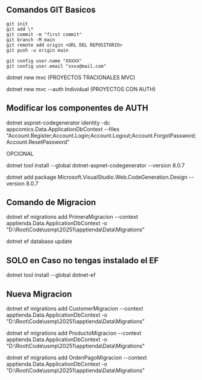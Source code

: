 ## Comandos GIT Basicos

```
git init
git add \*
git commit -m "first commit"
git branch -M main
git remote add origin <URL DEL REPOSITORIO>
git push -u origin main

git config user.name "XXXXX"
git config user.email "xxxx@mail.com"
```

dotnet new mvc (PROYECTOS TRACIONALES MVC)

dotnet new mvc --auth Individual (PROYECTOS CON AUTH)

## Modificar los componentes de AUTH

dotnet aspnet-codegenerator identity -dc appcomics.Data.ApplicationDbContext --files "Account.Register;Account.Login;Account.Logout;Account.ForgotPassword;Account.ResetPassword"

OPCIONAL

dotnet tool install --global dotnet-aspnet-codegenerator --version 8.0.7

dotnet add package Microsoft.VisualStudio.Web.CodeGeneration.Design --version 8.0.7

## Comando de Migracion

dotnet ef migrations add PrimeraMigracion --context apptienda.Data.ApplicationDbContext -o "D:\Root\Code\usmp\20251\apptienda\Data\Migrations"

dotnet ef database update

## SOLO en Caso no tengas instalado el EF

dotnet tool install --global dotnet-ef

## Nueva Migracion

dotnet ef migrations add CustomerMigracion --context apptienda.Data.ApplicationDbContext -o "D:\Root\Code\usmp\20251\apptienda\Data\Migrations"

dotnet ef migrations add ProductoMigracion --context apptienda.Data.ApplicationDbContext -o "D:\Root\Code\usmp\20251\apptienda\Data\Migrations"

dotnet ef migrations add OrdenPagoMigracion --context apptienda.Data.ApplicationDbContext -o "D:\Root\Code\usmp\20251\apptienda\Data\Migrations"
